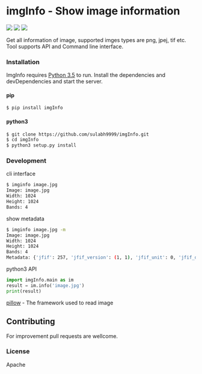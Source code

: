 # imgInfo - Show image information 

[![](https://img.shields.io/badge/python-3.5-brightgreen)]() [![](https://img.shields.io/badge/PILLOW-7.0-orange)](https://github.com/python-pillow/Pillow) [![](https://img.shields.io/badge/Linux%20build-passing-brightgreen)](https://github.com/python-pillow/Pillow)

Get all information of image, supported imges types are png, jpej, tif etc. Tool supports API and Command line interface.


### Installation
ImgInfo requires [Python 3.5](https://www.python.org/) to run.
Install the dependencies and devDependencies and start the server.
#### pip
```sh
$ pip install imgInfo 
```

#### python3
```sh
$ git clone https://github.com/sulabh9999/imgInfo.git
$ cd imgInfo
$ python3 setup.py install 
```

### Development

cli interface
```sh
$ imginfo image.jpg
Image: image.jpg
Width: 1024
Height: 1024
Bands: 4
```

show metadata
```sh
$ imginfo image.jpg -m
Image: image.jpg
Width: 1024
Height: 1024
Bands: 4
Metadata: {'jfif': 257, 'jfif_version': (1, 1), 'jfif_unit': 0, 'jfif_density': (1, 1)}
```

python3 API
```python
import imgInfo.main as im
result = im.info('image.jpg')
print(result)
```

[pillow](https://pypi.org/project/Pillow/) - The framework used to read image


## Contributing
For improvement pull requests are wellcome.


### License
Apache


  

